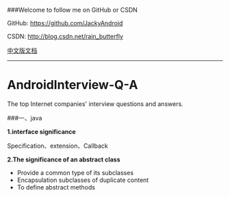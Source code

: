 ###Welcome to follow me on GitHub or CSDN

GitHub: https://github.com/JackyAndroid

CSDN: http://blog.csdn.net/rain_butterfly

[中文版文档](https://github.com/JackyAndroid/AndroidInterview-Q-A/blob/master/README-CN.md)

---

# AndroidInterview-Q-A
The top Internet companies' interview questions and answers.

###一、java

**1.interface significance**

Specification、extension、Callback

**2.The significance of an abstract class**

* Provide a common type of its subclasses
* Encapsulation subclasses of duplicate content
* To define abstract methods
